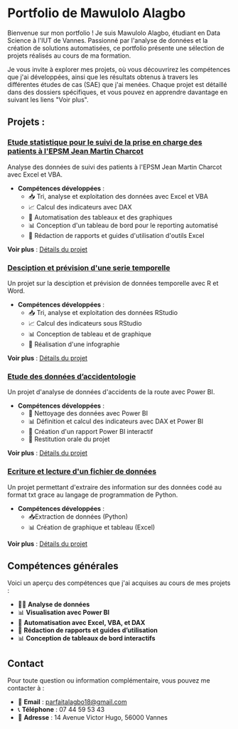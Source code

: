 # Portfolio de Mawulolo Alagbo

Bienvenue sur mon portfolio ! Je suis Mawulolo Alagbo, étudiant en Data Science à l'IUT de Vannes. Passionné par l'analyse de données et la création de solutions automatisées, ce portfolio présente une sélection de projets réalisés au cours de ma formation. 

Je vous invite à explorer mes projets, où vous découvrirez les compétences que j'ai développées, ainsi que les résultats obtenus à travers les différentes études de cas (SAE) que j'ai menées. Chaque projet est détaillé dans des dossiers spécifiques, et vous pouvez en apprendre davantage en suivant les liens "Voir plus".


## Projets :

### [Etude statistique pour le suivi de la prise en charge des patients à l'EPSM Jean Martin Charcot](SAE206/README.md)
Analyse des données de suivi des patients à l'EPSM Jean Martin Charcot avec Excel et VBA.

- **Compétences développées** :
  - 📥 Tri, analyse et exploitation des données avec Excel et VBA
  - 📈 Calcul des indicateurs avec DAX
  - 🔄 Automatisation des tableaux et des graphiques
  - 📊 Conception d'un tableau de bord pour le reporting automatisé
  - 📝 Rédaction de rapports et guides d'utilisation d'outils Excel

**Voir plus** : [Détails du projet](SAE206/README.md)

### [Desciption et prévision d'une serie temporelle](SAE301/README.md)
Un projet sur la desciption et prévision de données temporelle avec R et Word.

- **Compétences développées** :
  - 📥 Tri, analyse et exploitation des données RStudio
  - 📈 Calcul des indicateurs sous RStudio
  - 📊 Conception de tableau et de graphique
  - 📝 Réalisation d'une infographie

**Voir plus** : [Détails du projet](SAE302/README.md)


### [Etude des données d’accidentologie](SAE301/README.md)
Un projet d'analyse de données d'accidents de la route avec Power BI.

- **Compétences développées** :
  - 🧹 Nettoyage des données avec Power BI
  - 📊 Définition et calcul des indicateurs avec DAX et Power BI
  - 📑 Création d'un rapport Power BI interactif
  - 🎤 Restitution orale du projet

**Voir plus** : [Détails du projet](SAE301/README.md)


### [Ecriture et lecture d'un fichier de données](SAE102/README.md)
Un projet permettant d'extraire des information sur des données codé au format txt grace au langage de programmation de Python.

- **Compétences développées** :
  - 📥Extraction de données (Python)
  - 📊 Création de graphique et tableau (Excel)

**Voir plus** : [Détails du projet](SAE102/README.md)

## Compétences générales
Voici un aperçu des compétences que j'ai acquises au cours de mes projets :
- 🧑‍💻 **Analyse de données**
- 📊 **Visualisation avec Power BI**
- 🔧 **Automatisation avec Excel, VBA, et DAX**
- 📑 **Rédaction de rapports et guides d’utilisation**
- 📊 **Conception de tableaux de bord interactifs**

## Contact
Pour toute question ou information complémentaire, vous pouvez me contacter à :
- 📧 **Email** : [parfaitalagbo18@gmail.com](mailto:parfaitalagbo18@gmail.com)
- 📞 **Téléphone** : 07 44 59 53 43
- 📍 **Adresse** : 14 Avenue Victor Hugo, 56000 Vannes
